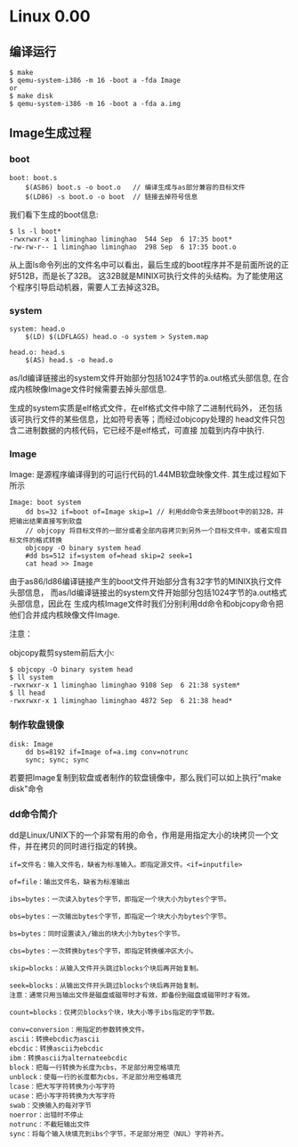 Linux 0.00
================================================================================

编译运行
--------------------------------------------------------------------------------

```
$ make
$ qemu-system-i386 -m 16 -boot a -fda Image
or
$ make disk
$ qemu-system-i386 -m 16 -boot a -fda a.img
```

Image生成过程
--------------------------------------------------------------------------------

### boot

```
boot: boot.s
	$(AS86) boot.s -o boot.o   // 编译生成与as部分兼容的目标文件
	$(LD86) -s boot.o -o boot  // 链接去掉符号信息
```

我们看下生成的boot信息:

```
$ ls -l boot*
-rwxrwxr-x 1 liminghao liminghao  544 Sep  6 17:35 boot*
-rw-rw-r-- 1 liminghao liminghao  298 Sep  6 17:35 boot.o
```

从上面ls命令列出的文件名中可以看出，最后生成的boot程序并不是前面所说的正好512B，而是长了32B。
这32B就是MINIX可执行文件的头结构。为了能使用这个程序引导启动机器，需要人工去掉这32B。

### system

```
system: head.o
	$(LD) $(LDFLAGS) head.o -o system > System.map

head.o: head.s
	$(AS) head.s -o head.o
```

as/ld编译链接出的system文件开始部分包括1024字节的a.out格式头部信息,
在合成内核映像Image文件时候需要去掉头部信息.

生成的system实质是elf格式文件，在elf格式文件中除了二进制代码外，
还包括该可执行文件的某些信息，比如符号表等；而经过objcopy处理的
head文件只包含二进制数据的内核代码，它已经不是elf格式，可直接
加载到内存中执行.

### Image

Image: 是源程序编译得到的可运行代码的1.44MB软盘映像文件.
其生成过程如下所示

```
Image: boot system
	dd bs=32 if=boot of=Image skip=1 // 利用dd命令来去除boot中的前32B，并把输出结果直接写到软盘
    // objcopy 将目标文件的一部分或者全部内容拷贝到另外一个目标文件中，或者实现目标文件的格式转换
	objcopy -O binary system head
	#dd bs=512 if=system of=head skip=2 seek=1
	cat head >> Image
```

由于as86/ld86编译链接产生的boot文件开始部分含有32字节的MINIX执行文件头部信息，
而as/ld编译链接出的system文件开始部分包括1024字节的a.out格式头部信息，因此在
生成内核Image文件时我们分别利用dd命令和objcopy命令把他们合并成内核映像文件Image.

注意：

objcopy裁剪system前后大小:

```
$ objcopy -O binary system head
$ ll system
-rwxrwxr-x 1 liminghao liminghao 9108 Sep  6 21:38 system*
$ ll head
-rwxrwxr-x 1 liminghao liminghao 4872 Sep  6 21:38 head*
```

### 制作软盘镜像

```
disk: Image
	dd bs=8192 if=Image of=a.img conv=notrunc
	sync; sync; sync
```

若要把Image复制到软盘或者制作的软盘镜像中，那么我们可以如上执行"make disk"命令

### dd命令简介

dd是Linux/UNIX下的一个非常有用的命令，作用是用指定大小的块拷贝一个文件，并在拷贝的同时进行指定的转换。

```
if=文件名：输入文件名，缺省为标准输入。即指定源文件。<if=inputfile>

of=file：输出文件名，缺省为标准输出

ibs=bytes：一次读入bytes个字节，即指定一个块大小为bytes个字节。

obs=bytes：一次输出bytes个字节，即指定一个块大小为bytes个字节。

bs=bytes：同时设置读入/输出的块大小为bytes个字节。

cbs=bytes：一次转换bytes个字节，即指定转换缓冲区大小。

skip=blocks：从输入文件开头跳过blocks个块后再开始复制。

seek=blocks：从输出文件开头跳过blocks个块后再开始复制。
注意：通常只用当输出文件是磁盘或磁带时才有效，即备份到磁盘或磁带时才有效。

count=blocks：仅拷贝blocks个块，块大小等于ibs指定的字节数。

conv=conversion：用指定的参数转换文件。
ascii：转换ebcdic为ascii
ebcdic：转换ascii为ebcdic
ibm：转换ascii为alternateebcdic
block：把每一行转换为长度为cbs，不足部分用空格填充
unblock：使每一行的长度都为cbs，不足部分用空格填充
lcase：把大写字符转换为小写字符
ucase：把小写字符转换为大写字符
swab：交换输入的每对字节
noerror：出错时不停止
notrunc：不截短输出文件
sync：将每个输入块填充到ibs个字节，不足部分用空（NUL）字符补齐。
```